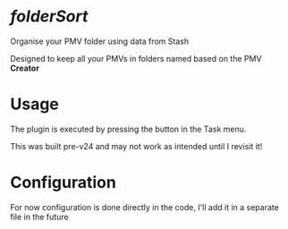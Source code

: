 # *folderSort*
Organise your PMV folder using data from Stash

Designed to keep all your PMVs in folders named based on the PMV **Creator**

# Usage
The plugin is executed by pressing the button in the Task menu.

This was built pre-v24 and may not work as intended until I revisit it!

# Configuration
For now configuration is done directly in the code, I'll add it in a separate file in the future